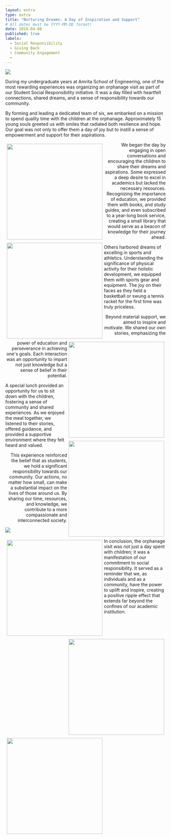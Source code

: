 ```yaml
---
layout: extra
type: extra
title: "Nurturing Dreams: A Day of Inspiration and Support"
# All dates must be YYYY-MM-DD format!
date: 2019-04-08
published: true
labels:
  - Social Responsibility
  - Giving Back
  - Community Engagement
  - 
---
```


<img class="img-fluid" src="../img/1.JPG">

During my undergraduate years at Amrita School of Engineering, one of the most rewarding experiences was organizing an orphanage visit as part of our Student Social Responsibility initiative. It was a day filled with heartfelt connections, shared dreams, and a sense of responsibility towards our community.

By forming and leading a dedicated team of six, we embarked on a mission to spend quality time with the children at the orphanage. Approximately 15 young souls greeted us with smiles that radiated both resilience and hope. Our goal was not only to offer them a day of joy but to instill a sense of empowerment and support for their aspirations.

<img width="300px" class="rounded float-start pe-4" src="../img/2.JPG" style = "float: left; padding: 5px;">
<img width="300px" class="rounded float-start pe-4" src="../img/3.JPG" style = "float: left; padding: 5px;">

<p style ="text-align:right">
We began the day by engaging in open conversations and encouraging the children to share their dreams and aspirations. Some expressed a deep desire to excel in academics but lacked the necessary resources. Recognizing the importance of education, we provided them with books, and study guides, and even subscribed to a year-long book service, creating a small library that would serve as a beacon of knowledge for their journey ahead.
</p>

<img width="300px" class="rounded float-start pe-4" src="../img/4.JPG" style = "float: right; padding: 5px;">
<img width="300px" class="rounded float-start pe-4" src="../img/5.JPG" style = "float: right; padding: 5px;">

<p style ="text-align:left">
Others harbored dreams of excelling in sports and athletics. Understanding the significance of physical activity for their holistic development, we equipped them with sports gear and equipment. The joy on their faces as they held a basketball or swung a tennis racket for the first time was truly priceless.
</p>

<img width="300px" class="rounded float-start pe-4" src="../img/9.JPG" style = "float: left; padding: 5px;">

<p style ="text-align:right">
Beyond material support, we aimed to inspire and motivate. We shared our own stories, emphasizing the power of education and perseverance in achieving one's goals. Each interaction was an opportunity to impart not just knowledge but a sense of belief in their potential.
</p>

<img width="300px" class="rounded float-start pe-4" src="../img/6.JPG" style = "float: right; padding: 5px;">

<p style ="text-align:left">
A special lunch provided an opportunity for us to sit down with the children, fostering a sense of community and shared experiences. As we enjoyed the meal together, we listened to their stories, offered guidance, and provided a supportive environment where they felt heard and valued.
</p>

<img width="300px" class="rounded float-start pe-4" src="../img/10.JPG" style = "float: left; padding: 5px;">

<p style ="text-align:right">
This experience reinforced the belief that as students, we hold a significant responsibility towards our community. Our actions, no matter how small, can make a substantial impact on the lives of those around us. By sharing our time, resources, and knowledge, we contribute to a more compassionate and interconnected society.
</p>

<img class="img-fluid" src="../img/8.JPG">

In conclusion, the orphanage visit was not just a day spent with children; it was a manifestation of our commitment to social responsibility. It served as a reminder that we, as individuals and as a community, have the power to uplift and inspire, creating a positive ripple effect that extends far beyond the confines of our academic institution.
